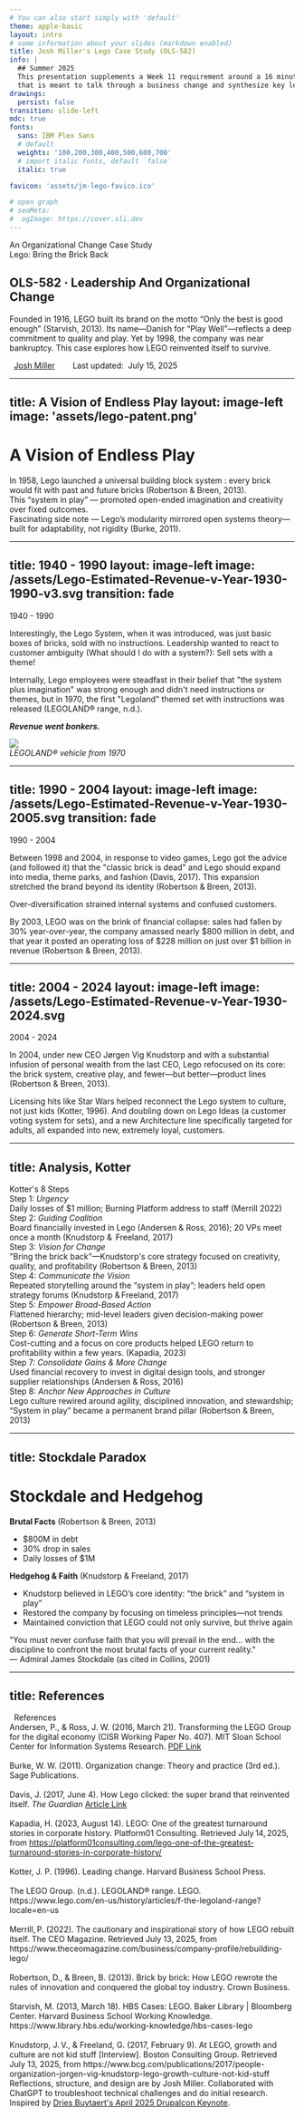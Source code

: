 ```yaml
---
# You can also start simply with 'default'
theme: apple-basic
layout: intro
# some information about your slides (markdown enabled)
title: Josh Miller's Lego Case Study (OLS-582)
info: |
  ## Summer 2025
  This presentation supplements a Week 11 requirement around a 16 minute Brown Bag presentation
  that is meant to talk through a business change and synthesize key learnings.
drawings:
  persist: false
transition: slide-left
mdc: true
fonts:
  sans: IBM Plex Sans
  # default
  weights: '100,200,300,400,500,600,700'
  # import italic fonts, default `false`
  italic: true

favicon: 'assets/jm-lego-favico.ico'

# open graph
# seoMeta:
#  ogImage: https://cover.sli.dev
---
```


<div class="mt-14 flex items-center text-neutral-700 dark:text-neutral-400">
  <div class="flex-grow border-t border-neutral-300 dark:border-neutral-600"></div>
  <span class="mx-4 whitespace-nowrap uppercase text-center tracking-widest"><span class="text-yellow-400"><tabler:lego-filled /></span> An Organizational Change Case Study <span class="text-yellow-400"><tabler:lego-filled /></span></span>
  <div class="flex-grow border-t border-neutral-300 dark:border-neutral-600"></div>
</div>

<div class="text-center mt-8 text-5xl font-thin mb-5 text-left"><span class="font-black">Lego: Bring the Brick Back</span></div>
<h2 class="text-red-700 dark:text-red-400">OLS-582 &middot; <span class="font-normal italic">Leadership And Organizational Change</span></h2>

<p class="pt-12 border-b pb-12 border-neutral-300 dark:border-neutral-600">Founded in 1916, LEGO built its brand on the motto “Only the best is good enough” (Starvish, 2013). Its name—Danish for “Play Well”—reflects a deep commitment to quality and play. Yet by 1998, the company was near bankruptcy. This case explores how LEGO reinvented itself to survive.</p>

<div class="absolute bottom-10">
  <span class="font-700">
    <logos:linkedin-icon /> &nbsp; <a href="https://www.linkedin.com/in/josh3/" target="_blank">Josh Miller</a> &nbsp; &nbsp; &nbsp; <twemoji-spiral-calendar /> &nbsp;<span class="text-neutral-500">Last updated:</span>&nbsp; July 15, 2025
  </span>
  <PoweredBySlidev inline-block ml-6 opacity-30 hover:opacity-100 />
</div>

<div class="abs-br mr-12 mb-8 text-xl">
  <a href="https://github.com/joshmiller83/OLS-579-Digital-Portfolio" target="_blank" class="slidev-icon-btn">
    <logos:git-icon />
  </a>
</div>

---
title: A Vision of Endless Play
layout: image-left
image: 'assets/lego-patent.png'
---

<h1 class="border-b border-neutral-800 pb-6">A Vision of Endless Play</h1>

<div class="ml-10 py-2">
  <div v-click class="mb-4"><span class="inline-block -ml-8 mr-3"><twemoji-rocket /></span>
  <span class="font-medium">In 1958, Lego launched a universal building block system</span>
  <span class="opacity-70">: every brick would fit with past and future bricks (Robertson & Breen, 2013).</span></div>
  <div v-click class="mb-4"><span class="inline-block -ml-8 mr-3"><twemoji-soccer-ball /></span>
  <span class="font-medium">This “system in play” </span>
  <span class="opacity-70">— promoted open-ended imagination and creativity over fixed outcomes.</span></div>
  <div v-click><span class="inline-block -ml-8 mr-3"><twemoji-information /></span>
  <span class="font-medium">Fascinating side note </span>
  <span class="opacity-70">— Lego’s modularity mirrored open systems theory—built for adaptability, not rigidity (Burke, 2011).</span></div>
</div>

---
title: 1940 - 1990
layout: image-left
image: /assets/Lego-Estimated-Revenue-v-Year-1930-1990-v3.svg
transition: fade
---

<div class="text-3xl">1940 - 1990</div>

<v-click>

Interestingly, the Lego System, when it was introduced, was just basic boxes of bricks, sold with no instructions. Leadership wanted to react to customer ambiguity (What should I do with a system?): <span class="text-red-400 italic">Sell sets with a theme!</span>

</v-click>

<v-click>

Internally, Lego employees were steadfast in their belief that "the system plus imagination" was strong enough and didn't need instructions or themes, but in 1970, the first "Legoland" themed set with instructions was released (LEGOLAND® range, n.d.).

</v-click>

<v-click>

**_Revenue went bonkers._**

</v-click>

<div class="grid grid-cols-2 gap-6 mt-8">
  <img src="/assets/legoland-truck.webp" />
  <div><em>LEGOLAND® vehicle from 1970</em></div>
</div>

---
title: 1990 - 2004
layout: image-left
image: /assets/Lego-Estimated-Revenue-v-Year-1930-2005.svg
transition: fade
---

<div class="text-3xl">1990 - 2004</div>

<v-click>

Between 1998 and 2004, in response to video games, Lego got the advice (and followed it) that the "classic brick is dead" and Lego should expand into media, theme parks, and fashion (Davis, 2017). This expansion stretched the brand beyond its identity (Robertson & Breen, 2013).

</v-click>
<v-click>

Over-diversification strained internal systems and confused customers.

</v-click>
<v-click>

By 2003, <span class="text-red-400 italic">LEGO was on the brink of financial collapse</span>: sales had fallen by 30% year-over-year, the company amassed nearly $800 million in debt, and that year it posted an operating loss of $228 million on just over $1 billion in revenue (Robertson & Breen, 2013).

</v-click>

---
title: 2004 - 2024
layout: image-left
image: /assets/Lego-Estimated-Revenue-v-Year-1930-2024.svg
---

<div class="text-3xl">2004 - 2024</div>

<v-click>

In 2004, under new CEO Jørgen Vig Knudstorp and with a substantial infusion of personal wealth from the last CEO, Lego refocused on its core: the brick system, creative play, and fewer—but better—product lines (Robertson & Breen, 2013).

</v-click>
<v-click>

Licensing hits like Star Wars helped reconnect the Lego system to culture, not just kids (Kotter, 1996). And doubling down on Lego Ideas (a customer voting system for sets), and a new Architecture line specifically targeted for adults, all expanded into new, extremely loyal, customers.

</v-click>

---
title: Analysis, Kotter
---

<div class="text-2xl border-b mb-2 pb-2">Kotter's 8 Steps</div>
<div class="grid grid-cols-2 gap-3">
  <div>
<div v-click class="text-xl mb-5"><span class="text-yellow-400"><tabler:lego-filled /></span> Step 1: <em>Urgency</em><div class="text-base mt-1 mb-3">Daily losses of $1 million; Burning Platform address to staff (Merrill 2022)</div></div>
<div v-click class="text-xl mb-5"><span class="text-yellow-400"><tabler:lego-filled /></span> Step 2: <em>Guiding Coalition</em><div class="text-base mt-1 mb-3">Board financially invested in Lego (Andersen & Ross, 2016); 20 VPs meet once a month (Knudstorp &amp;  Freeland, 2017)</div></div>
<div v-click class="text-xl mb-5"><span class="text-yellow-400"><tabler:lego-filled /></span> Step 3: <em>Vision for Change</em>
  <div class="text-base mt-1 mb-3">"Bring the brick back"—Knudstorp's core strategy focused on creativity, quality, and profitability (Robertson & Breen, 2013)</div>
</div>
<div v-click class="text-xl mb-5"><span class="text-yellow-400"><tabler:lego-filled /></span> Step 4: <em>Communicate the Vision</em>
  <div class="text-base mt-1 mb-3">Repeated storytelling around the “system in play”; leaders held open strategy forums (Knudstorp & Freeland, 2017)</div>
</div>
  </div>
  <div>
<div v-click class="text-xl mb-5"><span class="text-yellow-400"><tabler:lego-filled /></span> Step 5: <em>Empower Broad-Based Action</em>
  <div class="text-base mt-1 mb-3">Flattened hierarchy; mid-level leaders given decision-making power (Robertson & Breen, 2013)</div>
</div>
<div v-click class="text-xl mb-5"><span class="text-yellow-400"><tabler:lego-filled /></span> Step 6: <em>Generate Short-Term Wins</em>
  <div class="text-base mt-1 mb-3">Cost-cutting and a focus on core products helped LEGO return to profitability within a few years. (Kapadia, 2023)</div>
</div>
<div v-click class="text-xl mb-5"><span class="text-yellow-400"><tabler:lego-filled /></span> Step 7: <em>Consolidate Gains & More Change</em>
  <div class="text-base mt-1 mb-3">Used financial recovery to invest in digital design tools, and stronger supplier relationships (Andersen & Ross, 2016)</div>
</div>
<div v-click class="text-xl mb-5"><span class="text-yellow-400"><tabler:lego-filled /></span> Step 8: <em>Anchor New Approaches in Culture</em>
  <div class="text-base mt-1 mb-3">Lego culture rewired around agility, disciplined innovation, and stewardship; “System in play” became a permanent brand pillar (Robertson & Breen, 2013)</div>
</div>
  </div>
</div>

<!--
Step 1: Urgency: The dire financial state of LEGO by 2003-2004, with $800 million in debt, 30% sales decline, and daily losses of $1 million, created an undeniable sense of urgency. Knudstorp gave a "burning platform" address to staff and communicated that change was crucial to survival of the company (Merrill 2022).
Step 2: Guiding Coalition: At the top, he had the support of owner Kjeld Kirk Kristiansen (who invested funds and gave Knudstorp latitude despite him being an “outsider” CEO) (Andersen & Ross, 2016).
-->

---
title: Stockdale Paradox
---

<h1>Stockdale and Hedgehog</h1>
<div class="grid grid-cols-2 gap-10">
  <div>
  <div v-click="2">
  <p><strong class="font-heavy text-2xl"><span class="text-yellow-400"><twemoji:fire /></span> Brutal Facts</strong> (Robertson & Breen, 2013)</p>
  <ul>
    <li>$800M in debt</li>
    <li>30% drop in sales</li>
    <li>Daily losses of $1M</li>
  </ul>
</div>
<div v-click="3">
  <p><strong class="font-heavy text-2xl"><span class="text-yellow-400"><tabler:lego-filled /></span>Hedgehog & Faith</strong> (Knudstorp & Freeland, 2017)</p>
  <ul>
    <li>Knudstorp believed in LEGO’s core identity: “the brick” and “system in play”</li>
    <li>Restored the company by focusing on timeless principles—not trends</li>
    <li>Maintained conviction that LEGO could not only survive, but thrive again </li>
  </ul>
  </div>
  </div>
  <div v-click="1">
  <div class="text-4xl mb-4 leading-12 italic">"You must never confuse faith that you will prevail in the end… with the discipline to confront the most brutal facts of your current reality."  </div>

<div class="text-2xl">— Admiral James Stockdale (as cited in Collins, 2001)</div>

  </div>
</div>

---
title: References
---

<div class="border-b border-neutral-800 pb-6 text-4xl mb-6"><twemoji:books />&nbsp; References </div>

<div class="grid grid-cols-2 gap-10 text-xs leading-none">
  <div>Andersen, P., & Ross, J. W. (2016, March 21). Transforming the LEGO Group for the digital economy (CISR Working Paper No. 407). MIT Sloan School Center for Information Systems Research. <a href="https://ctl.mit.edu/sites/ctl.mit.edu/files/attachments/MIT_CISRwp407_TheLEGOGroup_AndersenRoss_0.pdf">PDF Link</a><br><br>Burke, W. W. (2011). Organization change: Theory and practice (3rd ed.). Sage Publications.<br><br>
Davis, J. (2017, June 4). How Lego clicked: the super brand that reinvented itself. <em>The Guardian</em> <a href="https://www.theguardian.com/lifeandstyle/2017/jun/04/how-lego-clicked-the-super-brand-that-reinvented-itself">Article Link</a><br><br>
Kapadia, H. (2023, August 14). LEGO: One of the greatest turnaround stories in corporate history. Platform01 Consulting. Retrieved July 14, 2025, from <a href="https://platform01consulting.com/lego-one-of-the-greatest-turnaround-stories-in-corporate-history/">https://platform01consulting.com/lego-one-of-the-greatest-turnaround-stories-in-corporate-history/</a><br><br>
Kotter, J. P. (1996). Leading change. Harvard Business School Press.<br><br>
The LEGO Group. (n.d.). LEGOLAND® range. LEGO. https://www.lego.com/en-us/history/articles/f-the-legoland-range?locale=en-us<br><br>
Merrill, P. (2022). The cautionary and inspirational story of how LEGO rebuilt itself. The CEO Magazine. Retrieved July 13, 2025, from https://www.theceomagazine.com/business/company-profile/rebuilding-lego/<br><br>

  </div>
  <div>Robertson, D., & Breen, B. (2013). Brick by brick: How LEGO rewrote the rules of innovation and conquered the global toy industry. Crown Business. <br><br>
Starvish, M. (2013, March 18). HBS Cases: LEGO. Baker Library | Bloomberg Center. Harvard Business School Working Knowledge. https://www.library.hbs.edu/working-knowledge/hbs-cases-lego<br><br>
Knudstorp, J. V., & Freeland, G. (2017, February 9). At LEGO, growth and culture are not kid stuff [Interview]. Boston Consulting Group. Retrieved July 13, 2025, from https://www.bcg.com/publications/2017/people-organization-jorgen-vig-knudstorp-lego-growth-culture-not-kid-stuff
  </div>
</div>
<div class="text-sm mt-8 border-t pt-2">Reflections, structure, and design are by Josh Miller. Collaborated with ChatGPT to troubleshoot technical challenges and do initial research. Inspired by <a href="https://dri.es/state-of-drupal-presentation-march-2025">Dries Buytaert's April 2025 Drupalcon Keynote</a>.</div>
